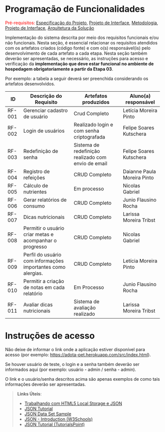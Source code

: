 # Programação de Funcionalidades

<span style="color:red">Pré-requisitos: <a href="2-Especificação do Projeto.md"> Especificação do Projeto</a></span>, <a href="3-Projeto de Interface.md"> Projeto de Interface</a>, <a href="4-Metodologia.md"> Metodologia</a>, <a href="3-Projeto de Interface.md"> Projeto de Interface</a>, <a href="5-Arquitetura da Solução.md"> Arquitetura da Solução</a>

Implementação do sistema descrita por meio dos requisitos funcionais e/ou não funcionais. Nesta seção, é essencial relacionar os requisitos atendidos com os artefatos criados (código fonte) e com o(s) responsável(is) pelo desenvolvimento de cada artefato a cada etapa. Nesta seção também deverão ser apresentadas, se necessário, as instruções para acesso e verificação da **implementação que deve estar funcional no ambiente de hospedagem obrigatoriamente a partir da Etapa 03**.

Por exemplo: a tabela a seguir deverá ser preenchida considerando os artefatos desenvolvidos.

|ID    | Descrição do Requisito  | Artefatos produzidos | Aluno(a) responsável |
|------|-----------------------------------------|----|----|
|RF-001| Gerenciar cadastro de usuário| Crud Completo | Letícia Moreira Pinto  |
|RF-002| Login de usuários	     | Realizado login e com senha criptografada | Felipe Soares Kutschera |
|RF-003|Redefinição de senha| Sistema de redefinição realizado com envio de email  | Felipe Soares Kutschera  |
|RF-004|Registro de refeições| CRUD Completo   | Daianne Paula Moreira Pinto  |
|RF-005|Cálculo de nutrientes|Em processo  | Nicolas Gabriel  |
|RF-006|Gerar relatórios de consumo|  CRUD Completo  | Junio Flausino Rocha  |
|RF-007|Dicas nutricionais	|  CRUD Completo  | Larissa Moreira Tribst  |
|RF-008|Permitir o usuário criar metas e acompanhar o progresso|  CRUD Completo  | Nicolas Gabriel  |
|RF-009|Perfil do usuário com informações importantes como alergias.|  CRUD Completo  | Letícia Moreira Pinto  |
|RF-010|Permitir a criação de notas em cada relatório|  Em Processo  | Junio Flausino Rocha  |
|RF-011|Avaliar dicas nutricionais	|  Sistema de avaliação realizado  | Larissa Moreira Tribst  |




# Instruções de acesso

Não deixe de informar o link onde a aplicação estiver disponível para acesso (por exemplo: https://adota-pet.herokuapp.com/src/index.html).

Se houver usuário de teste, o login e a senha também deverão ser informados aqui (por exemplo: usuário - admin / senha - admin).

O link e o usuário/senha descritos acima são apenas exemplos de como tais informações deverão ser apresentadas.

> **Links Úteis**:
>
> - [Trabalhando com HTML5 Local Storage e JSON](https://www.devmedia.com.br/trabalhando-com-html5-local-storage-e-json/29045)
> - [JSON Tutorial](https://www.w3resource.com/JSON)
> - [JSON Data Set Sample](https://opensource.adobe.com/Spry/samples/data_region/JSONDataSetSample.html)
> - [JSON - Introduction (W3Schools)](https://www.w3schools.com/js/js_json_intro.asp)
> - [JSON Tutorial (TutorialsPoint)](https://www.tutorialspoint.com/json/index.htm)
